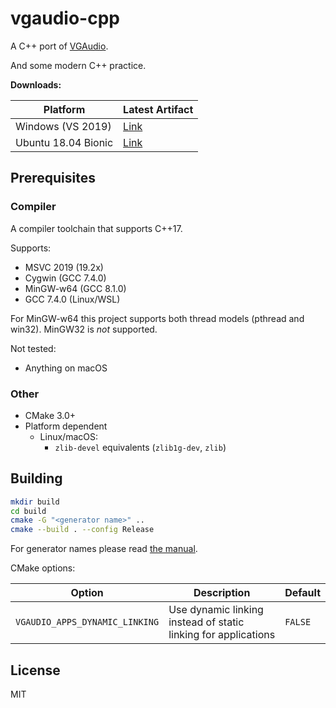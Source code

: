 # vgaudio-cpp

A C++ port of [VGAudio](https://github.com/Thealexbarney/VGAudio).

And some modern C++ practice.

**Downloads:**

| Platform | Latest Artifact |
|---|---|
| Windows (VS 2019) | [Link](https://ci.appveyor.com/api/projects/hozuki/vgaudio-cpp/artifacts/vgaudio-vc16-latest.zip?job=Image%3A%20Visual%20Studio%202019) |
| Ubuntu 18.04 Bionic | [Link](https://ci.appveyor.com/api/projects/hozuki/vgaudio-cpp/artifacts/vgaudio-bionic-latest.zip?job=Image%3A%20Ubuntu) |

## Prerequisites

### Compiler

A compiler toolchain that supports C++17.

Supports:

- MSVC 2019 (19.2x)
- Cygwin (GCC 7.4.0)
- MinGW-w64 (GCC 8.1.0)
- GCC 7.4.0 (Linux/WSL)

For MinGW-w64 this project supports both thread models (pthread and win32).
MinGW32 is *not* supported.

Not tested:

- Anything on macOS

### Other

- CMake 3.0+
- Platform dependent
  - Linux/macOS:
    - `zlib-devel` equivalents (`zlib1g-dev`, `zlib`)

## Building

```bash
mkdir build
cd build
cmake -G "<generator name>" ..
cmake --build . --config Release
```

For generator names please read [the manual](https://cmake.org/cmake/help/latest/manual/cmake-generators.7.html).

CMake options:

| Option | Description | Default |
|---|---|---|
| `VGAUDIO_APPS_DYNAMIC_LINKING` | Use dynamic linking instead of static linking for applications | `FALSE` |

## License

MIT
